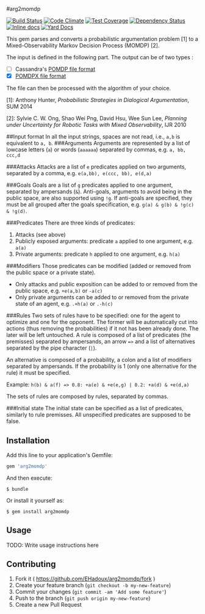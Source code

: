 #arg2momdp

[![Build Status](https://img.shields.io/travis/EHadoux/arg2momdp.svg?branch=master&style=flat-square)](https://travis-ci.org/EHadoux/arg2momdp) [![Code Climate](https://img.shields.io/codeclimate/github/EHadoux/arg2momdp.svg?style=flat-square)](https://codeclimate.com/github/EHadoux/arg2momdp) [![Test Coverage](https://img.shields.io/codeclimate/coverage/github/EHadoux/arg2momdp.svg?style=flat-square)](https://codeclimate.com/github/EHadoux/arg2momdp) [![Dependency Status](https://img.shields.io/gemnasium/EHadoux/arg2momdp.svg?style=flat-square)](https://gemnasium.com/EHadoux/arg2momdp) [![Inline docs](http://inch-ci.org/github/EHadoux/arg2momdp.svg?branch=master&style=flat-square)](http://inch-ci.org/github/EHadoux/arg2momdp) [![Yard Docs](http://img.shields.io/badge/yard-docs-blue.svg?style=flat-square)](http://rubydoc.info/github/EHadoux/arg2momdp/master)



This gem parses and converts a probabilistic argumentation problem [1] to a Mixed-Observability Markov Decision Process (MOMDP) [2].

The input is defined in the following part. The output can be of two types :

- [ ] Cassandra's [POMDP file format](http://www.pomdp.org/code/pomdp-file-spec.shtml)
- [x] [POMDPX file format](http://bigbird.comp.nus.edu.sg/pmwiki/farm/appl/index.php?n=Main.PomdpXDocumentation)

The file can then be processed with the algorithm of your choice.

[1]: Anthony Hunter, _Probabilistic Strategies in Dialogical Argumentation_, SUM 2014

[2]: Sylvie C. W. Ong, Shao Wei Png, David Hsu, Wee Sun Lee, _Planning under Uncertainty for Robotic Tasks with Mixed Observability_, IJR 2010

##Input format
In all the input strings, spaces are not read, i.e., ```a,b``` is equivalent to ```a, b```.
###Arguments
Arguments are represented by a list of lowcase letters (```a```) or words (```aaaaaa```) separated by commas, e.g. ```a, bb, ccc,d```

###Attacks
Attacks are a list of ```e``` predicates applied on two arguments, separated by a comma, e.g. ```e(a,bb), e(ccc, bb), e(d,a)```

###Goals
Goals are a list of ```g``` predicates applied to one argument, separated by ampersands (```&```). 
Anti-goals, arguments to avoid being in the public space, are also supported using ```!g```. 
If anti-goals are specified, they must be all grouped after the goals specification, e.g. ```g(a) & g(b) & !g(c) & !g(d)```.

###Predicates
There are three kinds of predicates:

1. Attacks (see above)
2. Publicly exposed arguments: predicate ```a``` applied to one argument, e.g. ```a(a)```
3. Private arguments: predicate ```h``` applied to one argument, e.g. ```h(a)```

###Modifiers
Those predicates can be modified (added or removed from the public space or a private state).

- Only attacks and public exposition can be added to or removed from the public space, e.g. ```+e(a,b)``` or ```-a(c)```
- Only private arguments can be added to or removed from the private state of an agent, e.g. ```.+h(a)``` or ```.-h(c)```

###Rules 
Two sets of rules have to be specified: one for the agent to optimize and one for the opponent. 
The former will be automatically cut into actions (thus removing the probabilities) if it not has been already done. 
The later will be left untouched.
A rule is composed of a list of predicates (the premisses) separated by ampersands, an arrow ```=>``` and a list of alternatives separated by the pipe character (```|```).

An alternative is composed of a probability, a colon and a list of modifiers separated by ampersands.
If the probability is 1 (only one alternative for the rule) it must be specified.

Example: ```h(b) & a(f) => 0.8: +a(e) & +e(e,g) | 0.2: +a(d) & +e(d,a)```

The sets of rules are composed by rules, separated by commas.

###Initial state
The initial state can be specified as a list of predicates, similarly to rule premisses.
All unspecified predicates are supposed to be false.

## Installation

Add this line to your application's Gemfile:

```ruby
gem 'arg2momdp'
```

And then execute:

    $ bundle

Or install it yourself as:

    $ gem install arg2momdp

## Usage

TODO: Write usage instructions here

## Contributing

1. Fork it ( https://github.com/EHadoux/arg2momdp/fork )
2. Create your feature branch (`git checkout -b my-new-feature`)
3. Commit your changes (`git commit -am 'Add some feature'`)
4. Push to the branch (`git push origin my-new-feature`)
5. Create a new Pull Request
